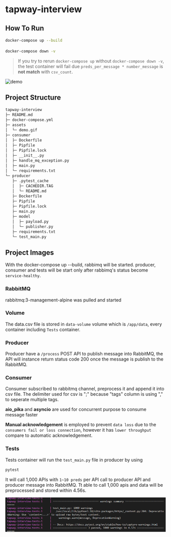 # tapway-interview

## How To Run
``` bash
docker-compose up --build

docker-compose down -v
```

> If you try to rerun `docker-compose up` without `docker-compose down -v`, the test container will fail due `preds_per_message * number_message` is **not match** with `csv_count`.


![demo](./assets/demo.gif)

## Project Structure
```
tapway-interview
├─ README.md
├─ docker-compose.yml
├─ assets
│  └─ demo.gif
├─ consumer
│  ├─ Dockerfile
│  ├─ Pipfile
│  ├─ Pipfile.lock
│  ├─ __init__.py
│  ├─ handle_mq_exception.py
│  ├─ main.py
│  └─ requirements.txt
└─ producer
   ├─ .pytest_cache
   │  ├─ CACHEDIR.TAG
   │  └─ README.md
   ├─ Dockerfile
   ├─ Pipfile
   ├─ Pipfile.lock
   ├─ main.py
   ├─ model
   │  ├─ payload.py
   │  └─ publisher.py
   ├─ requirements.txt
   └─ test_main.py
```

## Project Images
With the docker-compose up --build, rabbimq will be started. producer, consumer and tests will be start only after rabbimq's status become `service-healthy`.

### RabbitMQ 
rabbitmq:3-management-alpine was pulled and started

### Volume
The data.csv file is stored in `data-volume` volume which is `/app/data`, every container including `Tests` container. 

### Producer 
Producer have a `/process` POST API to publish message into RabbitMQ, the API will instance return status code 200 once the message is publish to the RabbitMQ.

### Consumer 
Consumer subscribed to rabbitmq channel, preprocess it and append it into csv file. The delimiter used for csv is ";" because "tags" column is using "," to seperate multiple tags.

**aio_pika** and **asyncio** are used for concurrent purpose to consume message faster

**Manual acknowledgement**  is employed to prevent `data loss` due to the `consumers fail or loss connection`, however it has `lower throughput` compare to automatic acknowledgement.

### Tests
Tests container will run the `test_main.py` file in producer by using 
```bash
pytest
```
It will call 1,000 APIs with `1~10 preds` per API call to producer API and producer message into RabbitMQ. Tt able to call 1,000 apis and data will be preprocessed and stored within 4.56s.


![apis performance](assets/1000_api_call_performance.png) 
